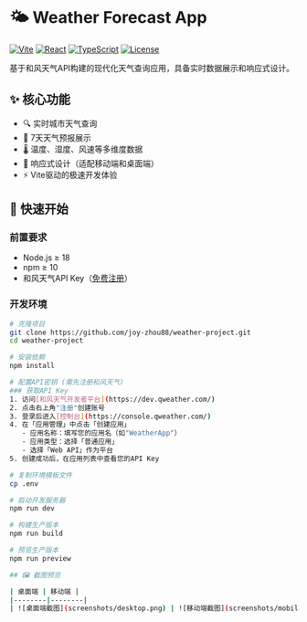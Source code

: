 # 🌤️ Weather Forecast App

[![Vite](https://img.shields.io/badge/Vite-4.4.0-646CFF?logo=vite)](https://vitejs.dev/)
[![React](https://img.shields.io/badge/React-18.2-61DAFB?logo=react)](https://reactjs.org/)
[![TypeScript](https://img.shields.io/badge/TypeScript-5.0-3178C6?logo=typescript)](https://www.typescriptlang.org/)
[![License](https://img.shields.io/github/license/joy-zhou88/weather-project)](LICENSE)

基于和风天气API构建的现代化天气查询应用，具备实时数据展示和响应式设计。


## ✨ 核心功能

- 🔍 实时城市天气查询
- 📅 7天天气预报展示
- 🌡️ 温度、湿度、风速等多维度数据
- 📱 响应式设计（适配移动端和桌面端）
- ⚡ Vite驱动的极速开发体验

## 🚀 快速开始

### 前置要求
- Node.js ≥ 18
- npm ≥ 10
- 和风天气API Key（[免费注册](https://dev.qweather.com/)）

### 开发环境

```bash
# 克隆项目
git clone https://github.com/joy-zhou88/weather-project.git
cd weather-project

# 安装依赖
npm install

# 配置API密钥 (需先注册和风天气)
### 获取API Key
1. 访问[和风天气开发者平台](https://dev.qweather.com/)
2. 点击右上角"注册"创建账号
3. 登录后进入[控制台](https://console.qweather.com/)
4. 在「应用管理」中点击「创建应用」
   - 应用名称：填写您的应用名（如"WeatherApp"）
   - 应用类型：选择「普通应用」
   - 选择「Web API」作为平台
5. 创建成功后，在应用列表中查看您的API Key

# 复制环境模板文件
cp .env

# 启动开发服务器
npm run dev

# 构建生产版本
npm run build

# 预览生产版本
npm run preview

## 🖼️ 截图预览

| 桌面端 | 移动端 |
|--------|--------|
| ![桌面端截图](screenshots/desktop.png) | ![移动端截图](screenshots/mobile.png) |